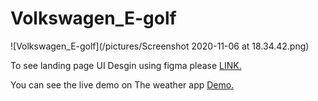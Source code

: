 # Volkswagen_E-golf




![Volkswagen_E-golf](/pictures/Screenshot 2020-11-06 at 18.34.42.png)

To see landing page UI Desgin using figma please [LINK.](https://www.scribd.com/document/483193371/volkswagen-E-GOLF-landing-page-UI)

You can see the live demo on The weather app [Demo.]( https://williamsilvaw07.github.io/Volkswagen_E-golf/.)

